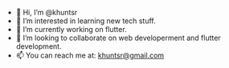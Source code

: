 - 👋 Hi, I’m @khuntsr
- 👀 I’m interested in learning new tech stuff.
- 🌱 I’m currently working on flutter.
- 💞️ I’m looking to collaborate on web developerment and flutter development.
- 📫 You can reach me at: khuntsr@gmail.com

 

